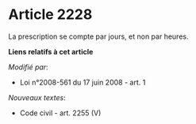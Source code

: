 # Article 2228

La prescription se compte par jours, et non par heures.

**Liens relatifs à cet article**

_Modifié par_:

  - Loi n°2008-561 du 17 juin 2008 - art. 1

_Nouveaux textes_:

  - Code civil - art. 2255 (V)

